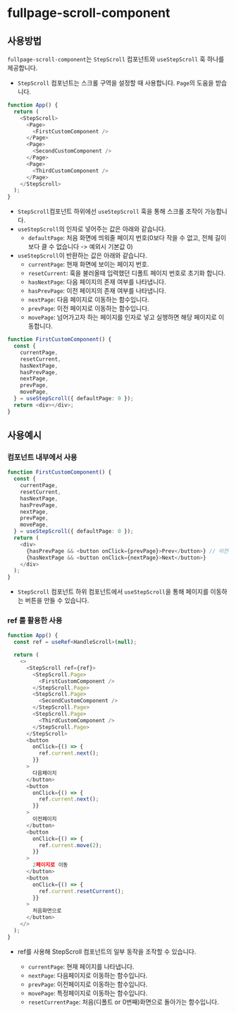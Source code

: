 # fullpage-scroll-component

## **사용방법**

`fullpage-scroll-component`는 `StepScroll` 컴포넌트와 `useStepScroll` 훅 하나를 제공합니다.

- `StepScroll` 컴포넌트는 스크롤 구역을 설정할 때 사용합니다. `Page`의 도움을 받습니다.

```typescript
function App() {
  return (
    <StepScroll>
      <Page>
        <FirstCustomComponent />
      </Page>
      <Page>
        <SecondCustomComponent />
      </Page>
      <Page>
        <ThirdCustomComponent />
      </Page>
    </StepScroll>
  );
}
```

- `StepScroll`컴포넌트 하위에선 `useStepScroll` 훅을 통해 스크롤 조작이 가능합니다.
- `useStepScroll`의 인자로 넣어주는 값은 아래와 같습니다.
  - `defaultPage`: 처음 화면에 띄워줄 페이지 번호(0보다 작을 수 없고, 전체 길이보다 클 수 없습니다 -> 예외시 기본값 0)
- `useStepScroll`이 반환하는 값은 아래와 같습니다.
  - `currentPage`: 현재 화면에 보이는 페이지 번호.
  - `resetCurrent`: 훅을 불러올때 입력했던 디폴트 페이지 번호로 초기화 합니다.
  - `hasNextPage`: 다음 페이지의 존재 여부를 나타냅니다.
  - `hasPrevPage`: 이전 페이지의 존재 여부를 나타냅니다.
  - `nextPage`: 다음 페이지로 이동하는 함수입니다.
  - `prevPage`: 이전 페이지로 이동하는 함수입니다.
  - `movePage`: 넘어가고자 하는 페이지를 인자로 넣고 실행하면 해당 페이지로 이동합니다.

```typescript
function FirstCustomComponent() {
  const {
    currentPage,
    resetCurrent,
    hasNextPage,
    hasPrevPage,
    nextPage,
    prevPage,
    movePage,
  } = useStepScroll({ defaultPage: 0 });
  return <div></div>;
}
```

## **사용예시**

### 컴포넌트 내부에서 사용

```typescript
function FirstCustomComponent() {
  const {
    currentPage,
    resetCurrent,
    hasNextPage,
    hasPrevPage,
    nextPage,
    prevPage,
    movePage,
  } = useStepScroll({ defaultPage: 0 });
  return (
    <div>
      {hasPrevPage && <button onClick={prevPage}>Prev</button>} // 이전 페이지ㅣ
      {hasNextPage && <button onClick={nextPage}>Next</button>}
    </div>
  );
}
```

- `StepScroll` 컴포넌트 하위 컴포넌트에서 `useStepScroll`을 통해 페이지를 이동하는 버튼을 만들 수 있습니다.

### ref 를 활용한 사용

```typescript
function App() {
  const ref = useRef<HandleScroll>(null);

  return (
    <>
      <StepScroll ref={ref}>
        <StepScroll.Page>
          <FirstCustomComponent />
        </StepScroll.Page>
        <StepScroll.Page>
          <SecondCustomComponent />
        </StepScroll.Page>
        <StepScroll.Page>
          <ThirdCustomComponent />
        </StepScroll.Page>
      </StepScroll>
      <button
        onClick={() => {
          ref.current.next();
        }}
      >
        다음페이지
      </button>
      <button
        onClick={() => {
          ref.current.next();
        }}
      >
        이전페이지
      </button>
      <button
        onClick={() => {
          ref.current.move(2);
        }}
      >
        2페이지로 이동
      </button>
      <button
        onClick={() => {
          ref.current.resetCurrent();
        }}
      >
        처음화면으로
      </button>
    </>
  );
}
```

- ref를 사용해 StepScroll 컴포넌트의 일부 동작을 조작할 수 있습니다.

  - `currentPage`: 현재 페이지를 나타냅니다.
  - `nextPage`: 다음페이지로 이동하는 함수입니다.
  - `prevPage`: 이전페이지로 이동하는 함수입니다.
  - `movePage`: 특정페이지로 이동하는 함수입니다.
  - `resetCurrentPage`: 처음(디폴트 or 0번째)화면으로 돌아가는 함수입니다.
